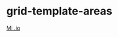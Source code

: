 # grid-template-areas

<a href="https://alfonsoolopez.github.io/grid-template-areas/index.html">Mi .io</a>
